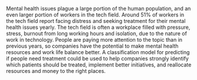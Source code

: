 Mental health issues plague a large portion of the human population, and an even larger portion of workers in the tech field. Around 51% of workers in the tech field report facing distress and seeking treatment for their mental health issues yearly. The tech field is often a workplace filled with pressure, stress, burnout from long working hours and isolation, due to the nature of work in technology. People are paying more attention to the topic than in previous years, so companies have the potential to make mental health resources and work life balance better. A classification model for predicting if people need treatment could be used to help companies strongly identify which patients should be treated, implement better initiatives, and reallocate resources and money to the right places.
